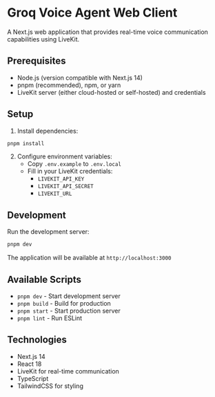 # Groq Voice Agent Web Client

A Next.js web application that provides real-time voice communication capabilities using LiveKit.

## Prerequisites

- Node.js (version compatible with Next.js 14)
- pnpm (recommended), npm, or yarn
- LiveKit server (either cloud-hosted or self-hosted) and credentials

## Setup

1. Install dependencies:

```bash
pnpm install
```

2. Configure environment variables:
   - Copy `.env.example` to `.env.local`
   - Fill in your LiveKit credentials:
     - `LIVEKIT_API_KEY`
     - `LIVEKIT_API_SECRET`
     - `LIVEKIT_URL`

## Development

Run the development server:

```bash
pnpm dev
```

The application will be available at `http://localhost:3000`

## Available Scripts

- `pnpm dev` - Start development server
- `pnpm build` - Build for production
- `pnpm start` - Start production server
- `pnpm lint` - Run ESLint

## Technologies

- Next.js 14
- React 18
- LiveKit for real-time communication
- TypeScript
- TailwindCSS for styling
